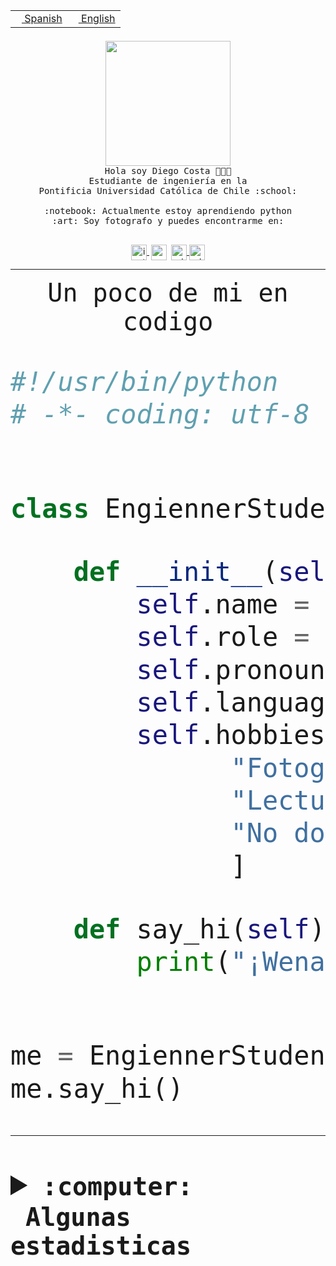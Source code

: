 <table border="0"  align="right">
 <tr><td><a href="README.md"><img src="https://upload.wikimedia.org/wikipedia/commons/thumb/8/89/Bandera_de_Espa%C3%B1a.svg/1200px-Bandera_de_Espa%C3%B1a.svg.png" height="10"> Spanish</a></td>
 <td><a href="README.en.md"><img src="https://upload.wikimedia.org/wikipedia/commons/a/a4/Flag_of_the_United_States.svg" height="10"> English</a></td></tr>
</table><br><br><br>


<p align="center">
  <img src="https://github.com/diegocostares/diegocostares/blob/main/Images/aaa2.gif?raw=true" height="200px" weight="200px">
  <br><samp>
    Hola soy Diego Costa 👨🏻‍💻<br>
    Estudiante de ingeniería en la <br>
    Pontificia Universidad Católica de Chile :school:<br>
  <br>
    :notebook: Actualmente estoy aprendiendo python <br>
    :art: Soy fotografo y puedes encontrarme en: <br>
  <br></samp>
  
</p>

<p align="center">
   <a href="https://instagram.com/diegocosta_no" target="blank">
    <img 
    align="center" src="https://cdn.jsdelivr.net/npm/simple-icons@3.0.1/icons/instagram.svg" alt="instagram" height="25px" width="25px" />
  </a>
  <a style="border: 3px solid; color: white;"href="https://t.me/diegocosta_no" target="blank">
  <img
  align="center" alt="Telegram" width="25px" src="https://icons-for-free.com/iconfiles/png/512/Telegram-1324888767380505522.png" />
</a>
<a href="https://api.whatsapp.com/send?phone=56971897835&text=Hola!" target="blank">
  <img
  align="center" alt="wtsp" width="25px" src="https://img.icons8.com/pastel-glyph/2x/whatsapp--v2.png" />
</a>
<a href="https://www.linkedin.com/in/diego-costa-786249213/" target="blank">
  <img
  align="center" alt="wtsp" width="25px" src="https://img.icons8.com/metro/452/linkedin.png" />
</a>

  </a>
</p>

---


<p align="center"><font size="25"><samp>Un poco de mi en codigo</samp></front></p>


```python
#!/usr/bin/python
# -*- coding: utf-8 -*-


class EngiennerStudent:

    def __init__(self):
        self.name = "Diego Costa"
        self.role = "Estudiante"
        self.pronouns = "he/him"
        self.language_spoken = ["es_CL", "en_US"]
        self.hobbies = [
              "Fotografia",
              "Lectura",
              "No dormir",
              ]

    def say_hi(self):
        print("¡Wena mundo!")


me = EngiennerStudent()
me.say_hi()
```
---
<details>
  <summary><b><samp>:computer: &nbsp;Algunas estadisticas</samp></b></summary>
  <br/></p>

<!--START_SECTION:waka-->
![Code Time](http://img.shields.io/badge/Code%20Time-1%2C058%20hrs%204%20mins-blue)

**Soy nocturno 🦉** 

```text
🌞 Mañana                 55 commits          ░░░░░░░░░░░░░░░░░░░░░░░░░   01.52 % 
🌆 Día                    1157 commits        ████████░░░░░░░░░░░░░░░░░   31.95 % 
🌃 Tarde                  1561 commits        ███████████░░░░░░░░░░░░░░   43.11 % 
🌙 Noche                  848 commits         ██████░░░░░░░░░░░░░░░░░░░   23.42 % 
```
📅 **Soy más productivo los Martes** 

```text
Lunes                    567 commits         ████░░░░░░░░░░░░░░░░░░░░░   15.66 % 
Martes                   644 commits         ████░░░░░░░░░░░░░░░░░░░░░   17.79 % 
Miércoles                473 commits         ███░░░░░░░░░░░░░░░░░░░░░░   13.06 % 
Jueves                   552 commits         ████░░░░░░░░░░░░░░░░░░░░░   15.24 % 
Viernes                  494 commits         ███░░░░░░░░░░░░░░░░░░░░░░   13.64 % 
Sábado                   348 commits         ██░░░░░░░░░░░░░░░░░░░░░░░   09.61 % 
Domingo                  543 commits         ████░░░░░░░░░░░░░░░░░░░░░   15.00 % 
```


📊 **Esta semana me dediqué a** 

```text
🐱‍💻 Proyectos: 
2023-1-S4-Grupo2-Backend 15 hrs 47 mins      █████████████░░░░░░░░░░░░   51.84 % 
2023-1-S4-Grupo2-Scraper 5 hrs 25 mins       ████░░░░░░░░░░░░░░░░░░░░░   17.80 % 
2023-1-S4-Grupo2-IA      3 hrs 36 mins       ███░░░░░░░░░░░░░░░░░░░░░░   11.87 % 
proyecto-grupo-31        3 hrs               ██░░░░░░░░░░░░░░░░░░░░░░░   09.88 % 
2023-1-S4-Grupo2-Frontend2 hrs 20 mins       ██░░░░░░░░░░░░░░░░░░░░░░░   07.67 % 
```


 Last Updated on 16/06/2023 04:22:11 UTC
<!--END_SECTION:waka-->
  
  

<p align="center"> <img src="https://github-readme-stats.vercel.app/api?username=diegocostares&show_icons=true&theme=ayu-mirage" alt="abhisheknaiidu" /></p>
 
</details>
